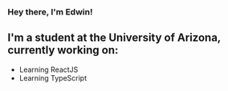 ### Hey there, I'm Edwin!
## I'm a student at the University of Arizona, currently working on:
- Learning ReactJS
- Learning TypeScript
